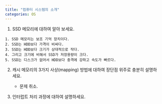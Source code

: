 ```yaml
---
title: "컴퓨터 시스템의 소개"
categories: OS
---
```

1. SSD 메모리에 대하여 알아 보세요.
```
1. SSD 메모리는 보조 기억 장치이다.
2. SSD는 HDD보다 가격이 비싸다.
3. SSD는 HDD보다 크기가 상대적으로 작다.
4. 그리고 크기에 비해서 SSD가 저장용량이 크다.
5. SSD는 디스크가 없어서 HDD보다 충격에 강하고 속도가 빠르다.
```
2. 캐시 메모리의 3가지 사상(mapping) 방법에 대하여 장단점 위주로 충분히 설명하세요.

    - 문제 취소.

3. 인터럽트 처리 과정에 대하여 설명하세요.

